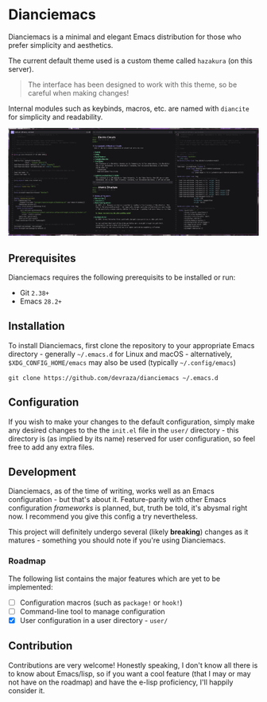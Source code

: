# Dianciemacs

Dianciemacs is a minimal and elegant Emacs distribution for those who prefer simplicity and aesthetics.

The current default theme used is a custom theme called `hazakura` (on this server).
> The interface has been designed to work with this theme, so be careful when making changes!

Internal modules such as keybinds, macros, etc. are named with `diancite` for simplicity and readability.

![An image of Dianciemacs](screenshot.png)

## Prerequisites

Dianciemacs requires the following prerequisits to be installed or run:

- Git `2.38+`
- Emacs `28.2+`

## Installation

To install Dianciemacs, first clone the repository to your appropriate Emacs directory - generally `~/.emacs.d` for Linux and macOS - alternatively, `$XDG_CONFIG_HOME/emacs` may also be used (typically `~/.config/emacs`)

```
git clone https://github.com/devraza/dianciemacs ~/.emacs.d
```

## Configuration

If you wish to make your changes to the default configuration, simply make any desired changes to the the `init.el` file in the `user/` directory - this directory is (as implied by its name) reserved for user configuration, so feel free to add any extra files.

## Development

Dianciemacs, as of the time of writing, works well as an Emacs configuration - but that's about it. Feature-parity with other Emacs configuration *frameworks* is planned, but, truth be told, it's abysmal right now. I recommend you give this config a try nevertheless.

This project will definitely undergo several (likely **breaking**) changes as it matures - something you should note if you're using Dianciemacs.

### Roadmap

The following list contains the major features which are yet to be implemented:

- [ ] Configuration macros (such as `package!` or `hook!`)
- [ ] Command-line tool to manage configuration
- [X] User configuration in a user directory - `user/`

## Contribution

Contributions are very welcome! Honestly speaking, I don't know all there is to know about Emacs/lisp, so if you want a cool feature (that I may or may not have on the roadmap) and have the e-lisp proficiency, I'll happily consider it.

